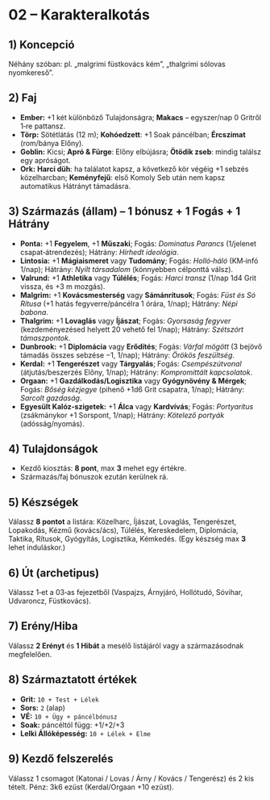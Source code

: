 # 02 – Karakteralkotás

## 1) Koncepció
Néhány szóban: pl. „malgrimi füstkovács kém”, „thalgrimi sólovas nyomkereső”.

## 2) Faj
- **Ember:** +1 két különböző Tulajdonságra; **Makacs** – egyszer/nap 0 Gritről 1‑re pattansz.
- **Törp:** Sötétlátás (12 m); **Kohóedzett**: +1 Soak páncélban; **Ércszimat** (rom/bánya Előny).
- **Goblin:** Kicsi; **Apró & Fürge**: Előny elbújásra; **Ötödik zseb**: mindig találsz egy apróságot.
- **Ork:** **Harci düh**: ha találatot kapsz, a következő kör végéig +1 sebzés közelharcban; **Keményfejű**: első Komoly Seb után nem kapsz automatikus Hátrányt támadásra.

## 3) Származás (állam) – 1 bónusz + 1 Fogás + 1 Hátrány
- **Ponta:** +1 **Fegyelem**, +1 **Műszaki**; Fogás: *Dominatus Parancs* (1/jelenet csapat‑átrendezés); Hátrány: *Hírhedt ideológia*.
- **Lintosia:** +1 **Mágiaismeret** vagy **Tudomány**; Fogás: *Holló‑háló* (KM‑infó 1/nap); Hátrány: *Nyílt társadalom* (könnyebben célponttá válsz). 
- **Valrund:** +1 **Athletika** vagy **Túlélés**; Fogás: *Harci transz* (1/nap 1d4 Grit vissza, és +3 m mozgás).
- **Malgrim:** +1 **Kovácsmesterség** vagy **Sámánrítusok**; Fogás: *Füst és Só Rítusa* (+1 hatás fegyverre/páncélra 1 órára, 1/nap); Hátrány: *Népi babona*.
- **Thalgrim:** +1 **Lovaglás** vagy **Íjászat**; Fogás: *Gyorsaság fegyver* (kezdeményezésed helyett 20 vehető fel 1/nap); Hátrány: *Szétszórt támaszpontok*.
- **Dunbrook:** +1 **Diplomácia** vagy **Erődítés**; Fogás: *Várfal mögött* (3 bejövő támadás összes sebzése −1, 1/nap); Hátrány: *Örökös feszültség*.
- **Kerdal:** +1 **Tengerészet** vagy **Tárgyalás**; Fogás: *Csempészútvonal* (átjutás/beszerzés Előny, 1/nap); Hátrány: *Kompromittált kapcsolatok*.
- **Orgaan:** +1 **Gazdálkodás/Logisztika** vagy **Gyógynövény & Mérgek**; Fogás: *Bőség kézjegye* (pihenő +1d6 Grit csapatra, 1/nap); Hátrány: *Sarcolt gazdaság*.
- **Egyesült Kalóz‑szigetek:** +1 **Álca** vagy **Kardvívás**; Fogás: *Portyarítus* (zsákmánykor +1 Sorspont, 1/nap); Hátrány: *Kötelező portyák* (adósság/nyomás).

## 4) Tulajdonságok
- Kezdő kiosztás: **8 pont**, max **3** mehet egy értékre.
- Származás/faj bónuszok ezután kerülnek rá.

## 5) Készségek
Válassz **8 pontot** a listára: Közelharc, Íjászat, Lovaglás, Tengerészet, Lopakodás, Kézmű (kovács/ács), 
Túlélés, Kereskedelem, Diplomácia, Taktika, Rítusok, Gyógyítás, Logisztika, Kémkedés.
(Egy készség max **3** lehet induláskor.)

## 6) Út (archetipus)
Válassz 1‑et a 03‑as fejezetből (Vaspajzs, Árnyjáró, Hollótudó, Sóvihar, Udvaroncz, Füstkovács).

## 7) Erény/Hiba
Válassz **2 Erényt** és **1 Hibát** a mesélő listájáról vagy a származásodnak megfelelően.

## 8) Származtatott értékek
- **Grit:** `10 + Test + Lélek`
- **Sors:** `2` (alap)
- **VÉ:** `10 + Ügy + páncélbónusz`
- **Soak:** páncéltól függ: +1/+2/+3
- **Lelki Állóképesség:** `10 + Lélek + Elme`

## 9) Kezdő felszerelés
Válassz 1 csomagot (Katonai / Lovas / Árny / Kovács / Tengerész) és 2 kis tételt. Pénz: 3k6 ezüst (Kerdal/Orgaan +10 ezüst).
